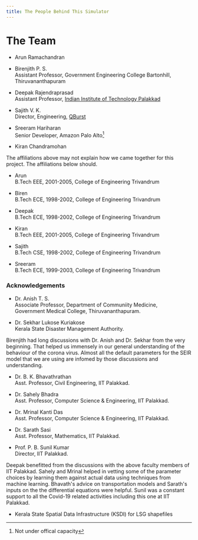 ```yaml
---
title: The People Behind This Simulator
---
```


# The Team

- 	Arun Ramachandran

- 	Birenjith P. S.\
	Assistant Professor,
  	Government Engineering College Bartonhill, Thiruvananthapuram

- 	Deepak Rajendraprasad\
	Assistant Professor, [Indian Institute of Technology Palakkad](https://iitpkd.ac.in)

- 	Sajith V. K.\
	Director, Engineering, [QBurst](https://www.qburst.com/)

- 	Sreeram Hariharan\
	Senior Developer, Amazon Palo Alto[^1]

-	Kiran Chandramohan

[^1]: Not under offical capacity


The affiliations above may not explain how we came together for this project.
The affiliations below should.

- 	Arun\
	B.Tech EEE, 2001-2005, College of Engineering Trivandrum

- 	Biren\
	B.Tech ECE, 1998-2002, College of Engineering Trivandrum

- 	Deepak\
	B.Tech ECE, 1998-2002, College of Engineering Trivandrum

- 	Kiran\
	B.Tech EEE, 2001-2005, College of Engineering Trivandrum

- 	Sajith\
	B.Tech CSE, 1998-2002, College of Engineering Trivandrum

- 	Sreeram\
	B.Tech ECE, 1999-2003, College of Engineering Trivandrum

### Acknowledgements

- 	Dr. Anish T. S.\
	Associate Professor, Department of Communiity Medicine,\
	Government Medical College, Thiruvananthapuram.

-	Dr. Sekhar Lukose Kuriakose\
	Kerala State Disaster Management Authority.

Birenjith had long discussions with Dr. Anish and Dr. Sekhar from the very
beginning. That helped us immensely in our general understanding of the
behaviour of the corona virus. Almost all the default parameters for the SEIR
model that we are using are infomed by those discussions and understanding.

- 	Dr. B. K. Bhavathrathan\
  	Asst. Professor, Civil Engineering, IIT Palakkad.

- 	Dr. Sahely Bhadra\
  	Asst. Professor, Computer Science \& Engineering, IIT Palakkad.

- 	Dr. Mrinal Kanti Das\
  	Asst. Professor, Computer Science \& Engineering, IIT Palakkad.

-	Dr. Sarath Sasi\
  	Asst. Professor, Mathematics, IIT Palakkad.

-	Prof. P. B. Sunil Kumar\
	Director, IIT Palakkad.

Deepak benefitted from the discussions with the above faculty members of IIT
Palakkad. Sahely and Mrinal helped in vetting some of the parameter choices by
learning them against actual data using techniques from machine learning.
Bhavath's advice on transportation models and Sarath's inputs on the the
differential equations were helpful.  Sunil was a constant support to all the
Covid-19 related activities including this one at IIT Palakkad.

-	Kerala State Spatial Data Infrastructure (KSDI) for LSG shapefiles
